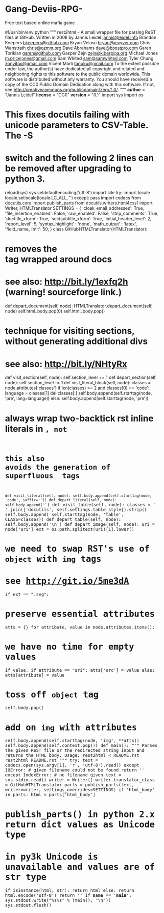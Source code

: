 Gang-Deviis-RPG-
================

Free text based online mafia game


#!/usr/bin/env python
"""
rest2html - A small wrapper file for parsing ReST files at GitHub.
Written in 2008 by Jannis Leidel <jannis@leidel.info>
Brandon Keepers <bkeepers@github.com>
Bryan Veloso <bryan@revyver.com>
Chris Wanstrath <chris@ozmm.org>
Dave Abrahams <dave@boostpro.com>
Garen Torikian <garen@github.com>
Gasper Zejn <zejn@kiberpipa.org>
Michael Jones <m.pricejones@gmail.com>
Sam Whited <sam@samwhited.com>
Tyler Chung <zonyitoo@gmail.com>
Vicent Marti <tanoku@gmail.com>
To the extent possible under law, the author(s) have dedicated all copyright
and related and neighboring rights to this software to the public domain
worldwide. This software is distributed without any warranty.
You should have received a copy of the CC0 Public Domain Dedication along with
this software. If not, see <http://creativecommons.org/publicdomain/zero/1.0/>.
"""
__author__ = "Jannis Leidel"
__license__ = "CC0"
__version__ = "0.1"
import sys
import os
# This fixes docutils failing with unicode parameters to CSV-Table. The -S
# switch and the following 2 lines can be removed after upgrading to python 3.
reload(sys)
sys.setdefaultencoding('utf-8')
import site
try:
import locale
locale.setlocale(locale.LC_ALL, '')
except:
pass
import codecs
from docutils.core import publish_parts
from docutils.writers.html4css1 import Writer, HTMLTranslator
SETTINGS = {
'cloak_email_addresses': True,
'file_insertion_enabled': False,
'raw_enabled': False,
'strip_comments': True,
'doctitle_xform': True,
'sectsubtitle_xform': True,
'initial_header_level': 2,
'report_level': 5,
'syntax_highlight' : 'none',
'math_output' : 'latex',
'field_name_limit': 50,
}
class GitHubHTMLTranslator(HTMLTranslator):
# removes the <div class="document"> tag wrapped around docs
# see also: http://bit.ly/1exfq2h (warning! sourceforge link.)
def depart_document(self, node):
HTMLTranslator.depart_document(self, node)
self.html_body.pop(0)
self.html_body.pop()
# technique for visiting sections, without generating additional divs
# see also: http://bit.ly/NHtyRx
def visit_section(self, node):
self.section_level += 1
def depart_section(self, node):
self.section_level -= 1
def visit_literal_block(self, node):
classes = node.attributes['classes']
if len(classes) >= 2 and classes[0] == 'code':
language = classes[1]
del classes[:]
self.body.append(self.starttag(node, 'pre', lang=language))
else:
self.body.append(self.starttag(node, 'pre'))
# always wrap two-backtick rst inline literals in <code>, not <tt>
# this also avoids the generation of superfluous <span> tags
def visit_literal(self, node):
self.body.append(self.starttag(node, 'code', suffix=''))
def depart_literal(self, node):
self.body.append('</code>')
def visit_table(self, node):
classes = ' '.join(['docutils', self.settings.table_style]).strip()
self.body.append(
self.starttag(node, 'table', CLASS=classes))
def depart_table(self, node):
self.body.append('</table>\n')
def depart_image(self, node):
uri = node['uri']
ext = os.path.splitext(uri)[1].lower()
# we need to swap RST's use of `object` with `img` tags
# see http://git.io/5me3dA
if ext == ".svg":
# preserve essential attributes
atts = {}
for attribute, value in node.attributes.items():
# we have no time for empty values
if value:
if attribute == "uri":
atts['src'] = value
else:
atts[attribute] = value
# toss off `object` tag
self.body.pop()
# add on `img` with attributes
self.body.append(self.starttag(node, 'img', **atts))
self.body.append(self.context.pop())
def main():
"""
Parses the given ReST file or the redirected string input and returns the
HTML body.
Usage: rest2html < README.rst
rest2html README.rst
"""
try:
text = codecs.open(sys.argv[1], 'r', 'utf-8').read()
except IOError: # given filename could not be found
return ''
except IndexError: # no filename given
text = sys.stdin.read()
writer = Writer()
writer.translator_class = GitHubHTMLTranslator
parts = publish_parts(text, writer=writer, settings_overrides=SETTINGS)
if 'html_body' in parts:
html = parts['html_body']
# publish_parts() in python 2.x return dict values as Unicode type
# in py3k Unicode is unavailable and values are of str type
if isinstance(html, str):
return html
else:
return html.encode('utf-8')
return ''
if __name__ == '__main__':
sys.stdout.write("%s%s" % (main(), "\n"))
sys.stdout.flush()
